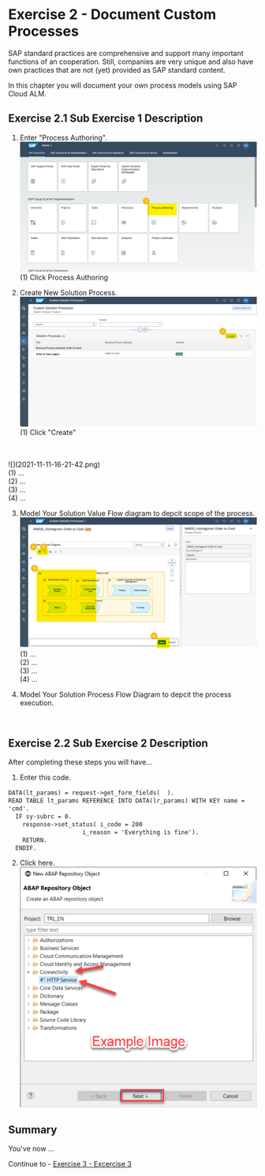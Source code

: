 # Exercise 2 - Document Custom Processes

SAP standard practices are comprehensive and support many important functions of an cooperation. Still, companies are very unique and also have own practices that are not (yet) provided as SAP standard content. 

In this chapter you will document your own process models using SAP Cloud ALM.

## Exercise 2.1 Sub Exercise 1 Description

1. Enter "Process Authoring".
<br>![](2021-11-11-16-09-47.png)
<br> (1) Click Process Authoring

2.	Create New Solution Process.
<br>![](2021-11-11-16-10-40.png)
<br> (1) Click "Create"
<br>
<br>![](2021-11-11-16-21-42.png)
<br> (1) ...
<br> (2) ...
<br> (3) ...
<br> (4) ...

3. Model Your Solution Value Flow diagram to depcit scope of the process.
<br> ![](2021-11-11-16-31-47.png)
<br> (1) ...
<br> (2) ...
<br> (3) ...
<br> (4) ...

4. Model Your Solution Process Flow Diagram to depcit the process execution.
<br> 

## Exercise 2.2 Sub Exercise 2 Description

After completing these steps you will have...

1.	Enter this code.
```abap
DATA(lt_params) = request->get_form_fields(  ).
READ TABLE lt_params REFERENCE INTO DATA(lr_params) WITH KEY name = 'cmd'.
  IF sy-subrc = 0.
    response->set_status( i_code = 200
                     i_reason = 'Everything is fine').
    RETURN.
  ENDIF.

```

2.	Click here.
<br>![](/exercises/ex2/images/02_02_0010.png)

## Summary

You've now ...

Continue to - [Exercise 3 - Excercise 3 ](../ex3/README.md)
